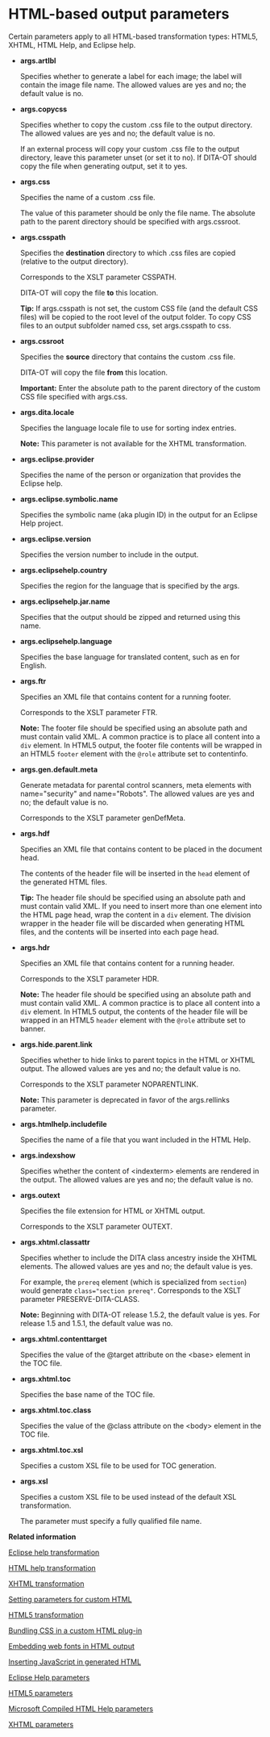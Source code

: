 # HTML-based output parameters

Certain parameters apply to all HTML-based transformation types: HTML5, XHTML, HTML Help, and Eclipse help. 

-   **args.artlbl**

    Specifies whether to generate a label for each image; the label will contain the image file name. The allowed values are yes and no; the default value is no.

-   **args.copycss**

    Specifies whether to copy the custom .css file to the output directory. The allowed values are yes and no; the default value is no.

    If an external process will copy your custom .css file to the output directory, leave this parameter unset \(or set it to no\). If DITA-OT should copy the file when generating output, set it to yes.

-   **args.css**

    Specifies the name of a custom .css file.

    The value of this parameter should be only the file name. The absolute path to the parent directory should be specified with args.cssroot.

-   **args.csspath**

    Specifies the **destination** directory to which .css files are copied \(relative to the output directory\).

    Corresponds to the XSLT parameter CSSPATH.

    DITA-OT will copy the file **to** this location.

    **Tip:** If args.csspath is not set, the custom CSS file \(and the default CSS files\) will be copied to the root level of the output folder. To copy CSS files to an output subfolder named css, set args.csspath to css.

-   **args.cssroot**

    Specifies the **source** directory that contains the custom .css file.

    DITA-OT will copy the file **from** this location.

    **Important:** Enter the absolute path to the parent directory of the custom CSS file specified with args.css.

-   **args.dita.locale**

    Specifies the language locale file to use for sorting index entries.

    **Note:** This parameter is not available for the XHTML transformation.

-   **args.eclipse.provider**

    Specifies the name of the person or organization that provides the Eclipse help.

-   **args.eclipse.symbolic.name**

    Specifies the symbolic name \(aka plugin ID\) in the output for an Eclipse Help project.

-   **args.eclipse.version**

    Specifies the version number to include in the output.

-   **args.eclipsehelp.country**

    Specifies the region for the language that is specified by the args.

-   **args.eclipsehelp.jar.name**

    Specifies that the output should be zipped and returned using this name.

-   **args.eclipsehelp.language**

    Specifies the base language for translated content, such as en for English.

-   **args.ftr**

    Specifies an XML file that contains content for a running footer.

    Corresponds to the XSLT parameter FTR.

    **Note:** The footer file should be specified using an absolute path and must contain valid XML. A common practice is to place all content into a `div` element. In HTML5 output, the footer file contents will be wrapped in an HTML5 `footer` element with the `@role` attribute set to contentinfo.

-   **args.gen.default.meta**

    Generate metadata for parental control scanners, meta elements with name="security" and name="Robots". The allowed values are yes and no; the default value is no.

    Corresponds to the XSLT parameter genDefMeta.

-   **args.hdf**

    Specifies an XML file that contains content to be placed in the document head.

    The contents of the header file will be inserted in the `head` element of the generated HTML files.

    **Tip:** The header file should be specified using an absolute path and must contain valid XML. If you need to insert more than one element into the HTML page head, wrap the content in a `div` element. The division wrapper in the header file will be discarded when generating HTML files, and the contents will be inserted into each page head.

-   **args.hdr**

    Specifies an XML file that contains content for a running header.

    Corresponds to the XSLT parameter HDR.

    **Note:** The header file should be specified using an absolute path and must contain valid XML. A common practice is to place all content into a `div` element. In HTML5 output, the contents of the header file will be wrapped in an HTML5 `header` element with the `@role` attribute set to banner.

-   **args.hide.parent.link**

    Specifies whether to hide links to parent topics in the HTML or XHTML output. The allowed values are yes and no; the default value is no.

    Corresponds to the XSLT parameter NOPARENTLINK.

    **Note:** This parameter is deprecated in favor of the args.rellinks parameter.

-   **args.htmlhelp.includefile**

    Specifies the name of a file that you want included in the HTML Help.

-   **args.indexshow**

    Specifies whether the content of <indexterm\> elements are rendered in the output. The allowed values are yes and no; the default value is no.

-   **args.outext**

    Specifies the file extension for HTML or XHTML output.

    Corresponds to the XSLT parameter OUTEXT.

-   **args.xhtml.classattr**

    Specifies whether to include the DITA class ancestry inside the XHTML elements. The allowed values are yes and no; the default value is yes.

    For example, the `prereq` element \(which is specialized from `section`\) would generate `class="section prereq"`. Corresponds to the XSLT parameter PRESERVE-DITA-CLASS.

    **Note:** Beginning with DITA-OT release 1.5.2, the default value is yes. For release 1.5 and 1.5.1, the default value was no.

-   **args.xhtml.contenttarget**

    Specifies the value of the @target attribute on the <base\> element in the TOC file.

-   **args.xhtml.toc**

    Specifies the base name of the TOC file.

-   **args.xhtml.toc.class**

    Specifies the value of the @class attribute on the <body\> element in the TOC file.

-   **args.xhtml.toc.xsl**

    Specifies a custom XSL file to be used for TOC generation.

-   **args.xsl**

    Specifies a custom XSL file to be used instead of the default XSL transformation.

    The parameter must specify a fully qualified file name.


**Related information**  


[Eclipse help transformation](../topics/dita2eclipsehelp.md)

[HTML help transformation](../topics/dita2htmlhelp.md)

[XHTML transformation](../topics/dita2xhtml.md)

[Setting parameters for custom HTML](../topics/html-customization-parameters.md)

[HTML5 transformation](../topics/dita2html5.md)

[Bundling CSS in a custom HTML plug-in](../topics/html-customization-plugin-bundle-css.md)

[Embedding web fonts in HTML output](../topics/html-customization-plugin-webfont.md)

[Inserting JavaScript in generated HTML](../topics/html-customization-plugin-javascript.md)

[Eclipse Help parameters](../parameters/parameters-eclipsehelp.md)

[HTML5 parameters](../parameters/parameters-html5.md)

[Microsoft Compiled HTML Help parameters](../parameters/parameters-htmlhelp.md)

[XHTML parameters](../parameters/parameters-xhtml.md)

